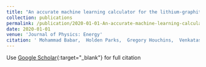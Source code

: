 ```yaml
---
title: "An accurate machine learning calculator for the lithium-graphite system"
collection: publications
permalink: /publication/2020-01-01-An-accurate-machine-learning-calculator-for-the-lithium-graphite-system
date: 2020-01-01
venue: 'Journal of Physics: Energy'
citation: ' Mohammad Babar,  Holden Parks,  Gregory Houchins,  Venkatasubramanian Viswanathan, &quot;An accurate machine learning calculator for the lithium-graphite system.&quot; Journal of Physics: Energy, 2020.'
---
```

Use [Google Scholar](https://scholar.google.com/scholar?q=An+accurate+machine+learning+calculator+for+the+lithium+graphite+system){:target="_blank"} for full citation